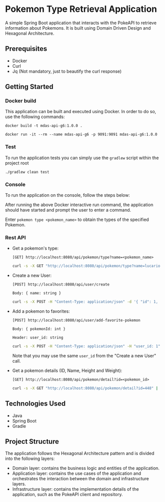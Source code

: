 # Pokemon Type Retrieval Application

A simple Spring Boot application that interacts with the PokeAPI to retrieve information about Pokemons. It is built using Domain Driven Design and  Hexagonal Architecture.

## Prerequisites
* Docker
* Curl
* Jq (Not mandatory, just to beautify the curl response)
## Getting Started
### Docker build
This application can be built and executed using Docker. In order to do so, use the following commands:
```
docker build -t mdas-api-g6:1.0.0 .
```

```
docker run -it --rm --name mdas-api-g6 -p 9091:9091 mdas-api-g6:1.0.0
```
### Test
To run the application tests you can simply use the `gradlew` script within the project root 
```
./gradlew clean test
```
### Console

To run the application on the console, follow the steps below:

After running the above Docker interactive run command, the application should have started and prompt the user to enter a command.

Enter `pokemon type <pokemon_name>` to obtain the types of the specified Pokemon.

### Rest API
* Get a pokemon's type:
    
    `[GET] http://localhost:8080/api/pokemon/type?name=<pokemon_name>`
  
    ```bash
    curl -s -X GET "http://localhost:8080/api/pokemon/type?name=lucario" | jq
    ```

* Create a new User:

    `[POST] http://localhost:8080/api/user/create` 
    
    `Body: { name: string }`
    ``` bash
    curl -s -X POST -H "Content-Type: application/json" -d '{ "id": 1, "name": "John Doe"}' http://localhost:8080/api/user/create | jq
    ```
* Add a pokemon to favorites: 

  `[POST] http://localhost:8080/api/user/add-favorite-pokemon`

  `Body: { pokemonId: int }`

  `Header: user_id: string`
    ``` bash
    curl -s -X POST -H "Content-Type: application/json" -H "user_id: 1" -d '{"pokemonId": 25}' http://localhost:8080/api/user/add-favorite-pokemon | jq
    ```
  Note that you may use the same `user_id` from the "Create a new  User" call.


* Get a pokemon details (ID, Name, Height and Weight):

  `[GET] http://localhost:8080/api/pokemon/detail?id=<pokemon_id>`

    ```bash
    curl -s -X GET "http://localhost:8080/api/pokemon/detail?id=448" | jq
    ```
## Technologies Used

- Java
- Spring Boot
- Gradle

## Project Structure

The application follows the Hexagonal Architecture pattern and is divided into the following layers:

- Domain layer: contains the business logic and entities of the application.
- Application layer: contains the use cases of the application and orchestrates the interaction between the domain and infrastructure layers.
- Infrastructure layer: contains the implementation details of the application, such as the PokeAPI client and repository.
